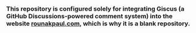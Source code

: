 ### This repository is configured solely for integrating Giscus (a GitHub Discussions-powered comment system) into the website [rounakpaul.com](https://www.rounakpaul.com/), which is why it is a blank repository.
